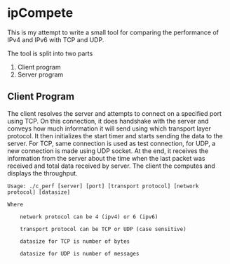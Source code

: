 ipCompete
=========

This is my attempt to write a small tool for comparing the performance of IPv4 and IPv6 with TCP and UDP.

The tool is split into two parts

1. Client program
2. Server program


Client Program
---------------

The client resolves the server and attempts to connect on a specified
port using TCP. On this connection, it does handshake with the server
and conveys how much information it will send using which transport
layer protocol. It then initializes the start timer and starts sending
the data to the server. For TCP, same connection is used as test 
connection, for UDP, a new connection is made using UDP socket.
At the end, it receives the information from the server about the time
when the last packet was received and total data received by server.
The client the computes and displays the throughput.

	Usage: ./c_perf [server] [port] [transport protocol] [network protocol] [datasize]

	Where 

		network protocol can be 4 (ipv4) or 6 (ipv6)

		transport protocol can be TCP or UDP (case sensitive)

		datasize for TCP is number of bytes

		datasize for UDP is number of messages
